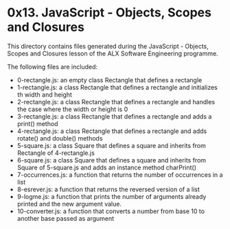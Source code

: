 # 0x13. JavaScript - Objects, Scopes and Closures

This directory contains files generated during the JavaScript - Objects, Scopes and Closures lesson
of the ALX Software Engineering programme.

The following files are included:

- 0-rectangle.js: an empty class Rectangle that defines a rectangle
- 1-rectangle.js: a class Rectangle that defines a rectangle and initializes th width and height
- 2-rectangle.js: a class Rectangle that defines a rectangle and handles the case where the width or height is 0
- 3-rectangle.js: a class Rectangle that defines a rectangle and adds a print() method
- 4-rectangle.js: a class Rectangle that defines a rectangle and adds rotate() and double() methods
- 5-square.js: a class Square that defines a square and inherits from Rectangle of 4-rectangle.js
- 6-square.js: a class Square that defines a square and inherits from Square of 5-square.js and adds an instance method charPrint()
- 7-occurrences.js: a function that returns the number of occurrences in a list
- 8-esrever.js: a function that returns the reversed version of a list
- 9-logme.js: a function that prints the number of arguments already printed and the new argument value.
- 10-converter.js: a function that converts a number from base 10 to another base passed as argument
